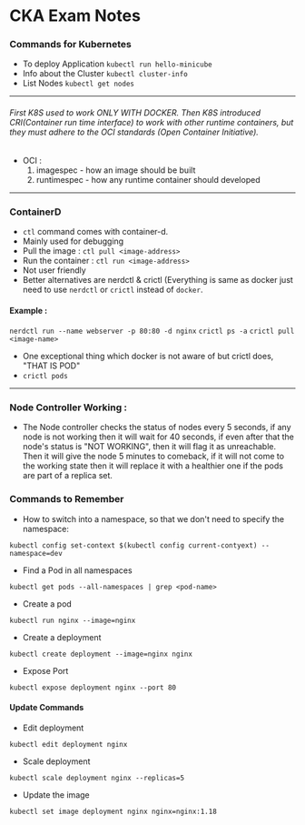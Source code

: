 # CKA Exam Notes
### Commands for Kubernetes
- To deploy Application
`kubectl run hello-minicube`
- Info about the Cluster
`kubectl cluster-info`
- List Nodes
`kubectl get nodes`
---------------------------
###### First K8S used to work ONLY WITH DOCKER. Then K8S introduced CRI(Container run time interface) to work with other runtime containers, but they must adhere to the OCI standards (Open Container Initiative).
- OCI :
  1. imagespec - how an image should be built
  2. runtimespec - how any runtime container should developed
----------------------------------------------------
### ContainerD
- `ctl` command comes with container-d.
- Mainly used for debugging
- Pull the image : ```ctl pull <image-address>```
- Run the container : ```ctl run <image-address>```
- Not user friendly
- Better alternatives are nerdctl & crictl (Everything is same as docker just need to use `nerdctl` or `crictl` instead of `docker`.
#### Example :
```nerdctl run --name webserver -p 80:80 -d nginx```
```crictl ps -a```
```crictl pull <image-name>```
- One exceptional thing which docker is not aware of but crictl does, "THAT IS POD"
- ```crictl pods```
----------------------------------------------------

### Node Controller Working :
- The Node controller checks the status of nodes every 5 seconds, if any node is not working then it will wait for 40 seconds, if even after that the node's status is "NOT WORKING", then it will flag it as unreachable. Then it will give the node 5 minutes to comeback, if it will not come to the working state then it will replace it with a healthier one if the pods are part of a replica set.


### Commands to Remember
- How to switch into a namespace, so that we don't need to specify the namespace:
```
kubectl config set-context $(kubectl config current-contyext) --namespace=dev
```
- Find a Pod in all namespaces
```
kubectl get pods --all-namespaces | grep <pod-name>
```
- Create a pod
```
kubectl run nginx --image=nginx
```
- Create a deployment
```
kubectl create deployment --image=nginx nginx
```
- Expose Port
```
kubectl expose deployment nginx --port 80
```

#### Update Commands
- Edit deployment
```
kubectl edit deployment nginx
```
- Scale deployment
```
kubectl scale deployment nginx --replicas=5
```
- Update the image
```
kubectl set image deployment nginx nginx=nginx:1.18
```
